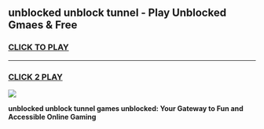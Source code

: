 
## unblocked unblock tunnel - Play Unblocked Gmaes & Free
<h3>
<a href="https://news.freeplayer.one?title=unblocked_unblock_tunnel&ref=16F">CLICK TO PLAY</a></h3>
<hr>

<h3>
<a href="https://news.freeplayer.one?title=unblocked_unblock_tunnel&ref=16F">CLICK 2 PLAY</a>
  
</h3>

<a href="https://news.freeplayer.one?title=unblocked_unblock_tunnel&ref=16F/"><img src="https://clearcache.store/games.png"></a>


**unblocked unblock tunnel games unblocked: Your Gateway to Fun and Accessible Online Gaming**
